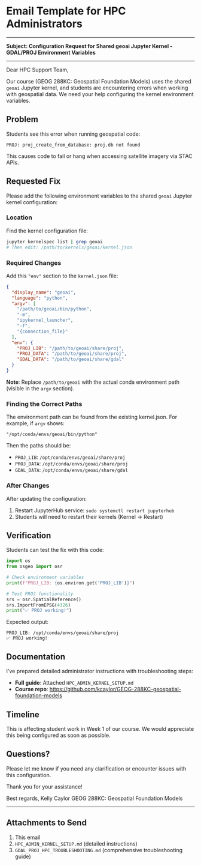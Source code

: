 # Email Template for HPC Administrators

---

**Subject: Configuration Request for Shared geoai Jupyter Kernel - GDAL/PROJ Environment Variables**

---

Dear HPC Support Team,

Our course (GEOG 288KC: Geospatial Foundation Models) uses the shared `geoai` Jupyter kernel, and students are encountering errors when working with geospatial data. We need your help configuring the kernel environment variables.

## Problem

Students see this error when running geospatial code:
```
PROJ: proj_create_from_database: proj.db not found
```

This causes code to fail or hang when accessing satellite imagery via STAC APIs.

## Requested Fix

Please add the following environment variables to the shared `geoai` Jupyter kernel configuration:

### Location
Find the kernel configuration file:
```bash
jupyter kernelspec list | grep geoai
# Then edit: /path/to/kernels/geoai/kernel.json
```

### Required Changes

Add this `"env"` section to the `kernel.json` file:

```json
{
  "display_name": "geoai",
  "language": "python",
  "argv": [
    "/path/to/geoai/bin/python",
    "-m",
    "ipykernel_launcher",
    "-f",
    "{connection_file}"
  ],
  "env": {
    "PROJ_LIB": "/path/to/geoai/share/proj",
    "PROJ_DATA": "/path/to/geoai/share/proj",
    "GDAL_DATA": "/path/to/geoai/share/gdal"
  }
}
```

**Note**: Replace `/path/to/geoai` with the actual conda environment path (visible in the `argv` section).

### Finding the Correct Paths

The environment path can be found from the existing kernel.json. For example, if `argv` shows:
```
"/opt/conda/envs/geoai/bin/python"
```

Then the paths should be:
- `PROJ_LIB`: `/opt/conda/envs/geoai/share/proj`
- `PROJ_DATA`: `/opt/conda/envs/geoai/share/proj`
- `GDAL_DATA`: `/opt/conda/envs/geoai/share/gdal`

### After Changes

After updating the configuration:
1. Restart JupyterHub service: `sudo systemctl restart jupyterhub`
2. Students will need to restart their kernels (Kernel → Restart)

## Verification

Students can test the fix with this code:

```python
import os
from osgeo import osr

# Check environment variables
print(f"PROJ_LIB: {os.environ.get('PROJ_LIB')}")

# Test PROJ functionality
srs = osr.SpatialReference()
srs.ImportFromEPSG(4326)
print("✅ PROJ working!")
```

Expected output:
```
PROJ_LIB: /opt/conda/envs/geoai/share/proj
✅ PROJ working!
```

## Documentation

I've prepared detailed administrator instructions with troubleshooting steps:
- **Full guide**: Attached `HPC_ADMIN_KERNEL_SETUP.md`
- **Course repo**: https://github.com/kcaylor/GEOG-288KC-geospatial-foundation-models

## Timeline

This is affecting student work in Week 1 of our course. We would appreciate this being configured as soon as possible.

## Questions?

Please let me know if you need any clarification or encounter issues with this configuration.

Thank you for your assistance!

Best regards,
Kelly Caylor
GEOG 288KC: Geospatial Foundation Models

---

## Attachments to Send

1. This email
2. `HPC_ADMIN_KERNEL_SETUP.md` (detailed instructions)
3. `GDAL_PROJ_HPC_TROUBLESHOOTING.md` (comprehensive troubleshooting guide)


